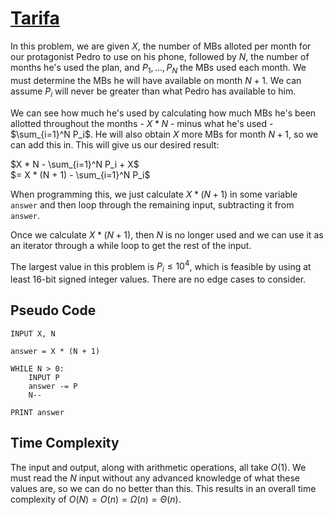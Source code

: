 # [Tarifa](https://open.kattis.com/problems/tarifa)

In this problem, we are given $X$, the number of MBs alloted per month for our protagonist Pedro to use on his phone, followed by $N$, the number of months he's used the plan, and $P_1,...,P_N$ the MBs used each month. We must determine the MBs he will have available on month $N + 1$. We can assume $P_i$ will never be greater than what Pedro has available to him.

We can see how much he's used by calculating how much MBs he's been allotted throughout the months - $X * N$ - minus what he's used - $\sum_{i=1}^N P_i$. He will also obtain $X$ more MBs for month $N + 1$, so we can add this in. This will give us our desired result:

$X * N - \sum_{i=1}^N P_i + X$ \
$= X * (N + 1) - \sum_{i=1}^N P_i$

When programming this, we just calculate $X * (N + 1)$ in some variable `answer` and then loop through the remaining input, subtracting it from `answer`.

Once we calculate $X * (N + 1)$, then $N$ is no longer used and we can use it as an iterator through a while loop to get the rest of the input.

The largest value in this problem is $P_i \leq 10^4$, which is feasible by using at least $16$-bit signed integer values. There are no edge cases to consider.

## Pseudo Code
```
INPUT X, N

answer = X * (N + 1)

WHILE N > 0:
    INPUT P
    answer -= P
    N--

PRINT answer
```

## Time Complexity
The input and output, along with arithmetic operations, all take $O(1)$. We must read the $N$ input without any advanced knowledge of what these values are, so we can do no better than this. This results in an overall time complexity of $O(N) = O(n) = \Omega(n) = \Theta(n)$.